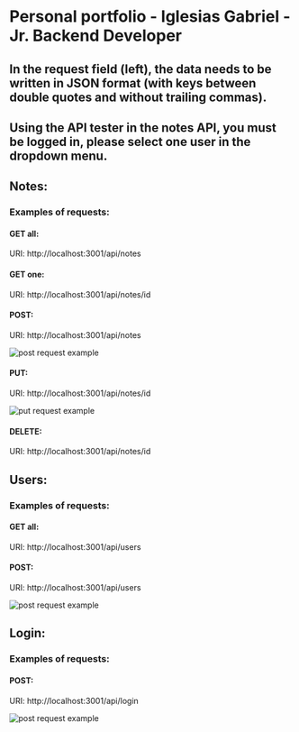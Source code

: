 # Personal portfolio - Iglesias Gabriel - Jr. Backend Developer

## In the request field (left), the data needs to be written in JSON format (with keys between double quotes and without trailing commas).

## Using the API tester in the notes API, you must be logged in, please select one user in the dropdown menu.

## Notes:

### Examples of requests:

#### GET all:

URI: http://localhost:3001/api/notes

#### GET one:

URI: http://localhost:3001/api/notes/id

#### POST:

URI: http://localhost:3001/api/notes

<img src="./public/examples/post-note.png" alt="post request example"/>

#### PUT:

URI: http://localhost:3001/api/notes/id

<img src="./public/examples/put-note.png" alt="put request example"/>

#### DELETE:

URI: http://localhost:3001/api/notes/id

## Users:

### Examples of requests:

#### GET all:

URI: http://localhost:3001/api/users

#### POST:

URI: http://localhost:3001/api/users

<img src="./public/examples/post-user.png" alt="post request example"/>

## Login:

### Examples of requests:

#### POST:

URI: http://localhost:3001/api/login

<img src="./public/examples/post-login.png" alt="post request example"/>
